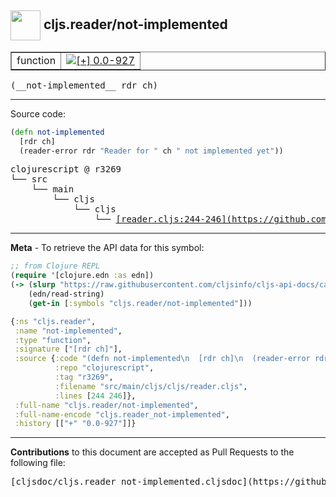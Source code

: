## <img width="48px" valign="middle" src="http://i.imgur.com/Hi20huC.png"> cljs.reader/not-implemented

 <table border="1">
<tr>

<td>function</td>
<td><a href="https://github.com/cljsinfo/cljs-api-docs/tree/0.0-927"><img valign="middle" alt="[+] 0.0-927" src="https://img.shields.io/badge/+-0.0--927-lightgrey.svg"></a> </td>
</tr>
</table>

 <samp>
(__not-implemented__ rdr ch)<br>
</samp>

---





Source code:

```clj
(defn not-implemented
  [rdr ch]
  (reader-error rdr "Reader for " ch " not implemented yet"))
```

 <pre>
clojurescript @ r3269
└── src
    └── main
        └── cljs
            └── cljs
                └── <ins>[reader.cljs:244-246](https://github.com/clojure/clojurescript/blob/r3269/src/main/cljs/cljs/reader.cljs#L244-L246)</ins>
</pre>


---

__Meta__ - To retrieve the API data for this symbol:

```clj
;; from Clojure REPL
(require '[clojure.edn :as edn])
(-> (slurp "https://raw.githubusercontent.com/cljsinfo/cljs-api-docs/catalog/cljs-api.edn")
    (edn/read-string)
    (get-in [:symbols "cljs.reader/not-implemented"]))
```

```clj
{:ns "cljs.reader",
 :name "not-implemented",
 :type "function",
 :signature ["[rdr ch]"],
 :source {:code "(defn not-implemented\n  [rdr ch]\n  (reader-error rdr \"Reader for \" ch \" not implemented yet\"))",
          :repo "clojurescript",
          :tag "r3269",
          :filename "src/main/cljs/cljs/reader.cljs",
          :lines [244 246]},
 :full-name "cljs.reader/not-implemented",
 :full-name-encode "cljs.reader_not-implemented",
 :history [["+" "0.0-927"]]}

```

---

__Contributions__ to this document are accepted as Pull Requests to the following file:

 <pre>
[cljsdoc/cljs.reader_not-implemented.cljsdoc](https://github.com/cljsinfo/cljs-api-docs/blob/master/cljsdoc/cljs.reader_not-implemented.cljsdoc)
</pre>

